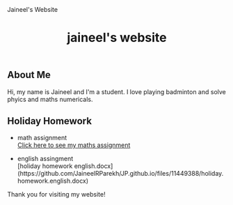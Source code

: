 <html>
<head>
	Jaineel's Website
	<link rel="stylesheet" type="text/css" href="style.css">
</head>
<body>
	<header>
		<h1>jaineel's website</h1>
	</header>
	<main>
		<section>
			<h2>About Me</h2>
			<p>Hi, my name is Jaineel and I'm a student. I love playing badminton and solve phyics and maths numericals.</p>
		</section>
		<section>
			<h2>Holiday Homework</h2>
			<ul>
				<li> math assignment </li>
				<a href="https://docs.google.com/document/d/1xlv3YjV2dDXvEP6JWOuv47FQ_a73TQo4kEDnMaV-O9w/edit?usp=sharing">Click here to see my maths assignment</a>
</ul>
			<ul>
				<li>english assingment</li>
				[holiday homework english.docx](https://github.com/JaineelRParekh/JP.github.io/files/11449388/holiday.homework.english.docx)</ul></section>
	</main>
	<footer>
		<p>Thank you for visiting my website!</p>
	</footer>
</body>
</html>
